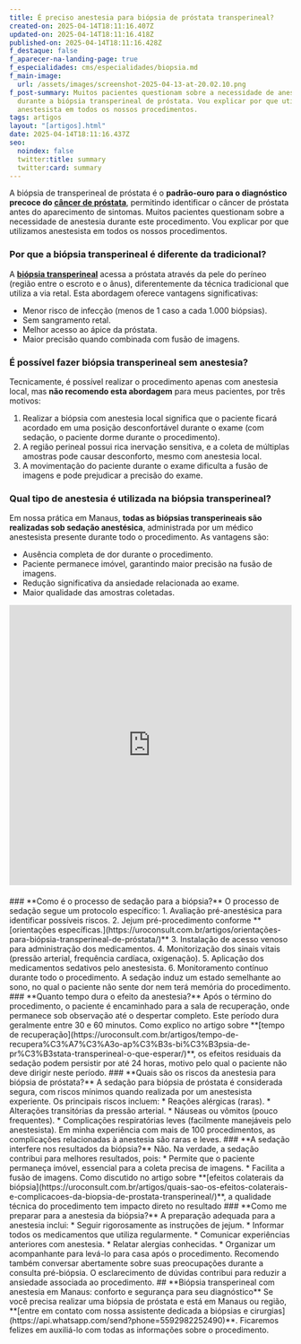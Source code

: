 ```yaml
---
title: É preciso anestesia para biópsia de próstata transperineal?
created-on: 2025-04-14T18:11:16.407Z
updated-on: 2025-04-14T18:11:16.418Z
published-on: 2025-04-14T18:11:16.428Z
f_destaque: false
f_aparecer-na-landing-page: true
f_especialidades: cms/especialidades/biopsia.md
f_main-image:
  url: /assets/images/screenshot-2025-04-13-at-20.02.10.png
f_post-summary: Muitos pacientes questionam sobre a necessidade de anestesia
  durante a biópsia transperineal de próstata. Vou explicar por que utilizamos
  anestesista em todos os nossos procedimentos.
tags: artigos
layout: "[artigos].html"
date: 2025-04-14T18:11:16.437Z
seo:
  noindex: false
  twitter:title: summary
  twitter:card: summary
---
```

A biópsia de transperineal de próstata é o **padrão-ouro para o diagnóstico precoce do [câncer de próstata](https://uroconsult.com.br/artigos/cancer-de-prostata-a-importancia-do-diagnostico-precoce/)**, permitindo identificar o câncer de próstata antes do aparecimento de sintomas. Muitos pacientes questionam sobre a necessidade de anestesia durante este procedimento. Vou explicar por que utilizamos anestesista em todos os nossos procedimentos.
### **Por que a biópsia transperineal é diferente da tradicional?**
A **[biópsia transperineal](https://uroconsult.com.br/artigos/biopsia-de-prostata-transperineal-em-manaus/)** acessa a próstata através da pele do períneo (região entre o escroto e o ânus), diferentemente da técnica tradicional que utiliza a via retal. Esta abordagem oferece vantagens significativas:
* Menor risco de infecção (menos de 1 caso a cada 1.000 biópsias).
* Sem sangramento retal.
* Melhor acesso ao ápice da próstata.
* Maior precisão quando combinada com fusão de imagens.
### **É possível fazer biópsia transperineal sem anestesia?**
Tecnicamente, é possível realizar o procedimento apenas com anestesia local, mas **não recomendo esta abordagem** para meus pacientes, por três motivos:
1. Realizar a biópsia com anestesia local significa que o paciente ficará acordado em uma posição desconfortável durante o exame (com sedação, o paciente dorme durante o procedimento).
2. A região perineal possui rica inervação sensitiva, e a coleta de múltiplas amostras pode causar desconforto, mesmo com anestesia local.
3. A movimentação do paciente durante o exame dificulta a fusão de imagens e pode prejudicar a precisão do exame.
### **Qual tipo de anestesia é utilizada na biópsia transperineal?**
Em nossa prática em Manaus, **todas as biópsias transperineais são realizadas sob sedação anestésica**, administrada por um médico anestesista presente durante todo o procedimento. As vantagens são:
* Ausência completa de dor durante o procedimento.
* Paciente permanece imóvel, garantindo maior precisão na fusão de imagens.
* Redução significativa da ansiedade relacionada ao exame.
* Maior qualidade das amostras coletadas.
<div style="text-align: center; margin-bottom: 20px;">
  <iframe
    width="100%"
    height="500"
    src="https://www.youtube.com/embed/6sktWZbS5pc"
    title="Como funciona a biópsia de próstata transperineal com fusão de imagens? #biopsiadeprostata"
    frameborder="0"
    allow="accelerometer; autoplay; clipboard-write; encrypted-media; gyroscope; picture-in-picture; web-share"
    referrerpolicy="strict-origin-when-cross-origin"
    allowfullscreen
    id="responsive-video"
    style="max-width: 800px; margin: 0 auto; display: block;"
  ></iframe>
  <script>
    function adjustIframeHeight() {
      var iframe = document.getElementById('responsive-video');
      if (window.innerWidth < 768) {
        iframe.style.height = '300px'; // Altura para celular
      } else {
        iframe.style.height = '500px'; // Altura para desktop
      }
    }  </script>
</div>
### **Como é o processo de sedação para a biópsia?**
O processo de sedação segue um protocolo específico:
1. Avaliação pré-anestésica para identificar possíveis riscos.
2. Jejum pré-procedimento conforme **[orientações específicas.](https://uroconsult.com.br/artigos/orientações-para-biópsia-transperineal-de-próstata/)**
3. Instalação de acesso venoso para administração dos medicamentos.
4. Monitorização dos sinais vitais (pressão arterial, frequência cardíaca, oxigenação).
5. Aplicação dos medicamentos sedativos pelo anestesista.
6. Monitoramento contínuo durante todo o procedimento.
   A sedação induz um estado semelhante ao sono, no qual o paciente não sente dor nem terá memória do procedimento.
### **Quanto tempo dura o efeito da anestesia?**
Após o término do procedimento, o paciente é encaminhado para a sala de recuperação, onde permanece sob observação até o despertar completo. Este período dura geralmente entre 30 e 60 minutos. Como explico no artigo sobre **[tempo de recuperação](https://uroconsult.com.br/artigos/tempo-de-recupera%C3%A7%C3%A3o-ap%C3%B3s-bi%C3%B3psia-de-pr%C3%B3stata-transperineal-o-que-esperar/)**, os efeitos residuais da sedação podem persistir por até 24 horas, motivo pelo qual o paciente não deve dirigir neste período.
### **Quais são os riscos da anestesia para biópsia de próstata?**
A sedação para biópsia de próstata é considerada segura, com riscos mínimos quando realizada por um anestesista experiente. Os principais riscos incluem:
* Reações alérgicas (raras).
* Alterações transitórias da pressão arterial.
* Náuseas ou vômitos (pouco frequentes).
* Complicações respiratórias leves (facilmente manejáveis pelo anestesista).
  Em minha experiência com mais de 100 procedimentos, as complicações relacionadas à anestesia são raras e leves.
### **A sedação interfere nos resultados da biópsia?**
Não. Na verdade, a sedação contribui para melhores resultados, pois:
* Permite que o paciente permaneça imóvel, essencial para a coleta precisa de imagens.
* Facilita a fusão de imagens.
  Como discutido no artigo sobre **[efeitos colaterais da biópsia](https://uroconsult.com.br/artigos/quais-sao-os-efeitos-colaterais-e-complicacoes-da-biopsia-de-prostata-transperineal/)**, a qualidade técnica do procedimento tem impacto direto no resultado
### **Como me preparar para a anestesia da biópsia?**
A preparação adequada para a anestesia inclui:
* Seguir rigorosamente as instruções de jejum.
* Informar todos os medicamentos que utiliza regularmente.
* Comunicar experiências anteriores com anestesia.
* Relatar alergias conhecidas.
* Organizar um acompanhante para levá-lo para casa após o procedimento.
  Recomendo também conversar abertamente sobre suas preocupações durante a consulta pré-biópsia. O esclarecimento de dúvidas contribui para reduzir a ansiedade associada ao procedimento.
## **Biópsia transperineal com anestesia em Manaus: conforto e segurança para seu diagnóstico**
Se você precisa realizar uma biópsia de próstata e está em Manaus ou região, **[entre em contato com nossa assistente dedicada a biópsias e cirurgias](https://api.whatsapp.com/send?phone=5592982252490)**. Ficaremos felizes em auxiliá-lo com todas as informações sobre o procedimento.